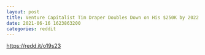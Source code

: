```yaml
--- 
layout: post 
title: Venture Capitalist Tim Draper Doubles Down on His $250K by 2022 Bitcoin Price Prediction 
date: 2021-06-16 1623863200 
categories: reddit 
--- 
```

https://redd.it/o19s23
